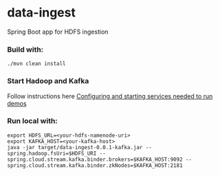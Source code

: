 data-ingest
===========

Spring Boot app for HDFS ingestion

### Build with:

    ./mvn clean install

### Start Hadoop and Kafka

Follow instructions here [Configuring and starting services needed to run demos](/README.md#configuring-and-starting-services-needed-to-run-demos)

### Run local with:

    export HDFS_URL=<your-hdfs-namenode-uri>
    export KAFKA_HOST=<your-kafka-host>
    java -jar target/data-ingest-0.0.1-kafka.jar --spring.hadoop.fsUri=$HDFS_URI --spring.cloud.stream.kafka.binder.brokers=$KAFKA_HOST:9092 --spring.cloud.stream.kafka.binder.zkNodes=$KAFKA_HOST:2181

